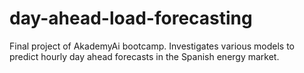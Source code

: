 # day-ahead-load-forecasting
Final project of AkademyAi bootcamp. Investigates various models to predict hourly day ahead forecasts in the Spanish energy market.
